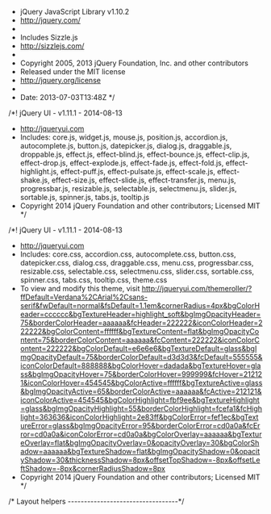  * jQuery JavaScript Library v1.10.2
 * http://jquery.com/
 *
 * Includes Sizzle.js
 * http://sizzlejs.com/
 *
 * Copyright 2005, 2013 jQuery Foundation, Inc. and other contributors
 * Released under the MIT license
 * http://jquery.org/license
 *
 * Date: 2013-07-03T13:48Z
 */
 
 /*! jQuery UI - v1.11.1 - 2014-08-13
* http://jqueryui.com
* Includes: core.js, widget.js, mouse.js, position.js, accordion.js, autocomplete.js, button.js, datepicker.js, dialog.js, draggable.js, droppable.js, effect.js, effect-blind.js, effect-bounce.js, effect-clip.js, effect-drop.js, effect-explode.js, effect-fade.js, effect-fold.js, effect-highlight.js, effect-puff.js, effect-pulsate.js, effect-scale.js, effect-shake.js, effect-size.js, effect-slide.js, effect-transfer.js, menu.js, progressbar.js, resizable.js, selectable.js, selectmenu.js, slider.js, sortable.js, spinner.js, tabs.js, tooltip.js
* Copyright 2014 jQuery Foundation and other contributors; Licensed MIT */


/*! jQuery UI - v1.11.1 - 2014-08-13
* http://jqueryui.com
* Includes: core.css, accordion.css, autocomplete.css, button.css, datepicker.css, dialog.css, draggable.css, menu.css, progressbar.css, resizable.css, selectable.css, selectmenu.css, slider.css, sortable.css, spinner.css, tabs.css, tooltip.css, theme.css
* To view and modify this theme, visit http://jqueryui.com/themeroller/?ffDefault=Verdana%2CArial%2Csans-serif&fwDefault=normal&fsDefault=1.1em&cornerRadius=4px&bgColorHeader=cccccc&bgTextureHeader=highlight_soft&bgImgOpacityHeader=75&borderColorHeader=aaaaaa&fcHeader=222222&iconColorHeader=222222&bgColorContent=ffffff&bgTextureContent=flat&bgImgOpacityContent=75&borderColorContent=aaaaaa&fcContent=222222&iconColorContent=222222&bgColorDefault=e6e6e6&bgTextureDefault=glass&bgImgOpacityDefault=75&borderColorDefault=d3d3d3&fcDefault=555555&iconColorDefault=888888&bgColorHover=dadada&bgTextureHover=glass&bgImgOpacityHover=75&borderColorHover=999999&fcHover=212121&iconColorHover=454545&bgColorActive=ffffff&bgTextureActive=glass&bgImgOpacityActive=65&borderColorActive=aaaaaa&fcActive=212121&iconColorActive=454545&bgColorHighlight=fbf9ee&bgTextureHighlight=glass&bgImgOpacityHighlight=55&borderColorHighlight=fcefa1&fcHighlight=363636&iconColorHighlight=2e83ff&bgColorError=fef1ec&bgTextureError=glass&bgImgOpacityError=95&borderColorError=cd0a0a&fcError=cd0a0a&iconColorError=cd0a0a&bgColorOverlay=aaaaaa&bgTextureOverlay=flat&bgImgOpacityOverlay=0&opacityOverlay=30&bgColorShadow=aaaaaa&bgTextureShadow=flat&bgImgOpacityShadow=0&opacityShadow=30&thicknessShadow=8px&offsetTopShadow=-8px&offsetLeftShadow=-8px&cornerRadiusShadow=8px
* Copyright 2014 jQuery Foundation and other contributors; Licensed MIT */

/* Layout helpers
----------------------------------*/
